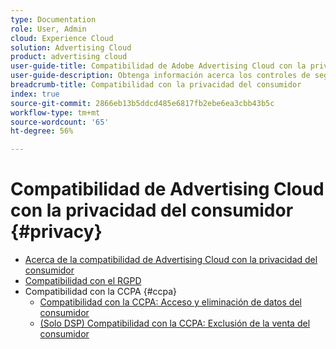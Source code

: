 ```yaml
---
type: Documentation
role: User, Admin
cloud: Experience Cloud
solution: Advertising Cloud
product: advertising cloud
user-guide-title: Compatibilidad de Adobe Advertising Cloud con la privacidad del consumidor
user-guide-description: Obtenga información acerca los controles de seguridad y privacidad que proporciona Advertising Cloud para ayudar a los clientes anunciantes a cumplir con las leyes de privacidad del consumidor.
breadcrumb-title: Compatibilidad con la privacidad del consumidor
index: true
source-git-commit: 2866eb13b5ddcd485e6817fb2ebe6ea3cbb43b5c
workflow-type: tm+mt
source-wordcount: '65'
ht-degree: 56%

---
```



# Compatibilidad de Advertising Cloud con la privacidad del consumidor {#privacy}

+ [Acerca de la compatibilidad de Advertising Cloud con la privacidad del consumidor](/help/privacy/home.md)
+ [Compatibilidad con el RGPD](/help/privacy/ad-cloud-gdpr.md)
+ Compatibilidad con la CCPA {#ccpa}
   + [Compatibilidad con la CCPA: Acceso y eliminación de datos del consumidor](/help/privacy/ad-cloud-ccpa-access-delete.md)
   + [(Solo DSP) Compatibilidad con la CCPA: Exclusión de la venta del consumidor](/help/privacy/ad-cloud-ccpa-opt-out-of-sale.md)
